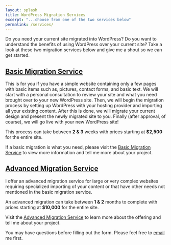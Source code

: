 ```yaml
---
layout: splash
title: WordPress Migration Services
excerpt: "...choose from one of the two services below"
permalink: /services/
---
```


Do you need your current site migrated into WordPress?  Do you want to understand the benefits of using WordPress over your current site?  Take a look at these two migration services below and give me a shout so we can get started.

## [Basic Migration Service](http://mikefontenot.me/migration/basic)

This is for you if you have a simple website containing only a few pages with basic items such as, pictures, contact forms, and basic text.  We will start with a personal consultation to review your site and what you need brought over to your new WordPress site.  Then, we will begin the migration process by setting up WordPress with your hosting provider and importing all your existing content.  After this is done, we will migrate your current design and present the newly migrated site to you.  Finally (after approval, of course), we will go live with your new WordPress site!

This process can take between **2 & 3** weeks with prices starting at **$2,500** for the entire site.

If a basic migration is what you need, please visit the [Basic Migration Service](http://mikefontenot.me/migration/basic) to view more information and tell me more about your project.

## [Advanced Migration Service](http://mikefontenot.me/migration/advanced)

I offer an advanced migration service for large or very complex websites requiring specialized importing of your content or that have other needs not mentioned in the basic migration service.

An advanced migration can take between **1 & 2** months to complete with prices starting at **$10,000** for the entire site.

Visit the [Advanced Migration Service](http://mikefontenot.me/migration/advanced) to learn more about the offering and tell me about your project. 

You may have questions before filling out the form.  Please feel free to [email](http://mikefontenot.me/contact) me first.
